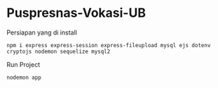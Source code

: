 # Puspresnas-Vokasi-UB

Persiapan yang di install
```
npm i express express-session express-fileupload mysql ejs dotenv cryptojs nodemon sequelize mysql2
```

Run Project 
```
nodemon app
```
